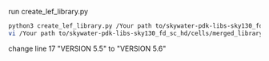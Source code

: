 run create_lef_library.py
```sh
python3 create_lef_library.py /Your path to/skywater-pdk-libs-sky130_fd_sc_hd/cells merged_library
vi /Your path to/skywater-pdk-libs-sky130_fd_sc_hd/cells/merged_library.lef
```
change line 17 "VERSION 5.5" to "VERSION 5.6"
